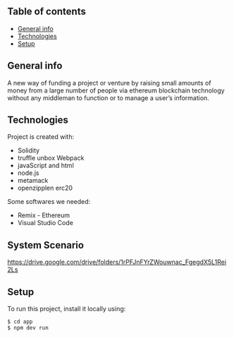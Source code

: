 ## Table of contents
* [General info](#general-info)
* [Technologies](#technologies)
* [Setup](#setup)

## General info
A new way of funding a project or venture by raising small amounts of money from a large number of people via ethereum blockchain technology without any middleman to function or to manage a user’s information.
	
## Technologies
Project is created with:
* Solidity 
* truffle unbox Webpack
* javaScript and html
* node.js
* metamack
* openzipplen erc20

Some softwares we needed:
* Remix - Ethereum
* Visual Studio Code

## System Scenario
https://drive.google.com/drive/folders/1rPFJnFYrZWouwnac_FgegdX5L1Rei2Ls


	
## Setup
To run this project, install it locally using:

```
$ cd app
$ npm dev run 
```
